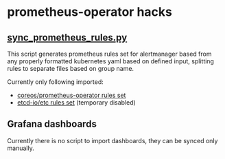 # prometheus-operator hacks

## [sync_prometheus_rules.py](sync_prometheus_rules.py)

This script generates prometheus rules set for alertmanager based from any properly formatted kubernetes yaml based on defined input, splitting rules to separate files based on group name.

Currently only following imported:
 - [coreos/prometheus-operator rules set](https://github.com/coreos/prometheus-operator/blob/master/contrib/kube-prometheus/manifests/prometheus-rules.yaml)
 - [etcd-io/etc rules set](https://github.com/etcd-io/etcd/blob/master/Documentation/op-guide/etcd3_alert.rules.yml) (temporary disabled)

## Grafana dashboards

Currently there is no script to import dashboards, they can be synced only manually.